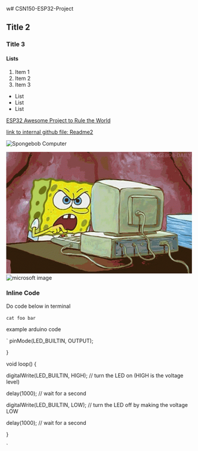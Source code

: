 w# CSN150-ESP32-Project

## Title 2

### Title 3

#### Lists

1. Item 1
2. Item 2
3. Item 3

* List
* List
* List


[ESP32 Awesome Project to Rule the World](https://website.com)

[link to internal github file: Readme2](../master/README-part2.md)

![Spongebob Computer](../main/spongebob-computer.gif)

![Spongebob Computer with link from Github](https://github.com/ereedsanchez/CSN150-ESP32-Project/blob/main/spongebob-computer.gif)
![microsoft image](https://www.marketplace.org/wp-content/uploads/2021/06/GettyImages-459885938.jpg?w=350)

### Inline Code 

Do code below in terminal

`cat foo bar `

example arduino code

`
pinMode(LED_BUILTIN, OUTPUT);

}

void loop() {

  digitalWrite(LED_BUILTIN, HIGH);   // turn the LED on (HIGH is the voltage level)
  
  delay(1000);                       // wait for a second
  
  digitalWrite(LED_BUILTIN, LOW);    // turn the LED off by making the voltage LOW
  
  delay(1000);                       // wait for a second
  

}

`

